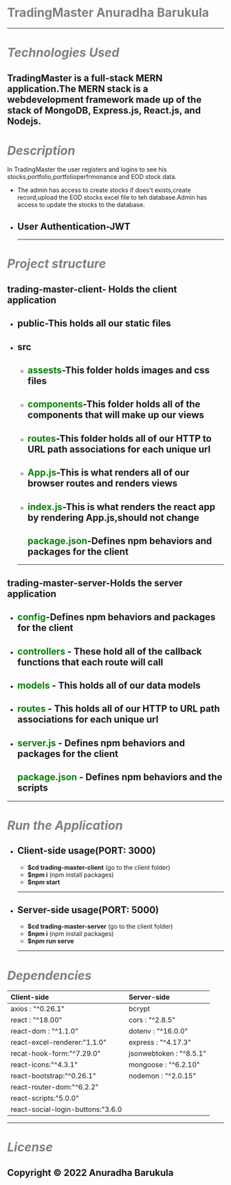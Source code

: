 # <span style="color:gray">**TradingMaster** Anuradha Barukula

---

# <span style="color:grey"> _Technologies Used_

## TradingMaster is a full-stack MERN application.The MERN stack is a webdevelopment framework made up of the stack of MongoDB, Express.js, React.js, and Nodejs.

# <span style="color:grey">_Description_

In TradingMaster the user registers and logins to see his stocks,portfolio,portfolioperfrmonance and EOD stock data.

- The admin has access to create stocks if does't exists,create record,upload the EOD stocks excel file to teh database.Admin has access to update the stocks to the database.
- User Authentication-JWT
  -
  ***

# <span style="color:grey">_Project structure_

## trading-master-client- **Holds the client application**

- public-This holds all our static files
  -
- src
  -
  * **<span style="color:green">assests**-This folder holds images and css files
    -
  * **<span style="color:green">components**-This folder holds all of the components that will make up our views
    -
  * **<span style="color:green">routes**-This folder holds all of our HTTP to URL path associations for each unique url
    -
  * **<span style="color:green">App.js**-This is what renders all of our browser routes and renders views
    -
  * **<span style="color:green">index.js**-This is what renders the react app by rendering App.js,should not change 
    -
    **<span style="color:green">package.json**-Defines npm behaviors and packages for the client
    -
   ***

## trading-master-server-**Holds the server application**

- **<span style="color:green">config**-Defines npm behaviors and packages for the client
  -
- **<span style="color:green">controllers** - These hold all of the callback functions that each route will call
  -
- ## **<span style="color:green">models** - This holds all of our data models
- ## **<span style="color:green">routes** - This holds all of our HTTP to URL path associations for each unique url
- **<span style="color:green">server.js** - Defines npm behaviors and packages for the client
    -
  **<span style="color:green">package.json** - Defines npm behaviors and
 the scripts
    -
 ---

# <span style="color:grey"> _Run the Application_

- **Client-side usage(PORT: 3000)**
    -
  * **$cd trading-master-client** (go to the client folder)
  * **$npm i** (npm install packages)
  * **$npm start**

  ***

- **Server-side usage(PORT: 5000)**
  -
  * **$cd trading-master-server** (go to the client folder)
  * **$npm i** (npm install packages)
  * **$npm run serve**
  ***
# <span style="color:grey"> _Dependencies_
  | Client-side                       | Server-side             |
  | :-------------------------------- | :---------------------- |
  | axios : "^0.26.1"                 | bcrypt                  |
  | react : "^18.00"                  | cors : "^2.8.5"         |
  | react-dom : "^1.1.0"              | dotenv : "^16.0.0"      |
  | react-excel-renderer:"1.1.0"      | express : "^4.17.3"     |
  | recat-hook-form:"^7.29.0"         | jsonwebtoken : "^8.5.1" |
  | react-icons:"^4.3.1"              | mongoose : "^6.2.10"    |
  | react-bootstrap:"^0.26.1"         | nodemon : "^2.0.15"     |
  | react-router-dom:"^6.2.2"         |
  | react-scripts:"5.0.0"             |
  | react-social-login-buttons:"3.6.0 |

---

# <span style="color:grey"> _License_

## Copyright © 2022 Anuradha Barukula
